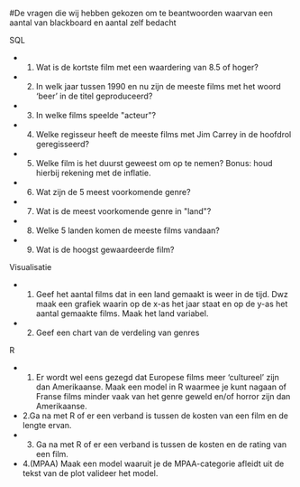 #De vragen die wij hebben gekozen om te beantwoorden waarvan een aantal van blackboard en aantal zelf bedacht

SQL
+ 1. Wat is de kortste film met een waardering van 8.5 of hoger?
+ 2. In welk jaar tussen 1990 en nu zijn de meeste films met het woord ‘beer’ in de titel 
     geproduceerd?
+ 3. In welke films speelde "acteur"?
+ 4. Welke regisseur heeft de meeste films met Jim Carrey in de hoofdrol geregisseerd?
+ 5. Welke film is het duurst geweest om op te nemen? Bonus: houd hierbij rekening met de inflatie. 
+ 6. Wat zijn de 5 meest voorkomende genre?
+ 7. Wat is de meest voorkomende genre in "land"?
+ 8. Welke 5 landen komen de meeste films vandaan?
+ 9. Wat is de hoogst gewaardeerde film?

Visualisatie
+ 1. Geef het aantal films dat in een land gemaakt is weer in de tijd. Dwz maak een grafiek 
  waarin op de x-as het jaar staat en op de y-as het aantal gemaakte films. Maak het land variabel.
+ 2. Geef een chart van de verdeling van genres

R
+ 1. Er wordt wel eens gezegd dat Europese films meer ‘cultureel’ zijn dan Amerikaanse. 
  Maak een model in R waarmee je kunt nagaan of  Franse films minder vaak van het 
  genre geweld en/of horror zijn dan Amerikaanse. 
+ 2.Ga na met R of er een verband is tussen de kosten van een film en de lengte ervan. 
+ 3. Ga na met R of er een verband is tussen de kosten en de rating van een film.
+ 4.(MPAA) Maak een model waaruit je de MPAA-categorie afleidt uit de tekst van 
  de plot valideer het model.